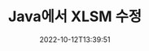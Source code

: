 ---
############################# Static ############################
layout: "auto-gen-editor"
date: 2022-10-12T13:39:51
draft: false
otherformats: doc docx docm dotx xls xlsx ppt pptx pptm mobi epub html mhtml txt xml csv pdf xps msg eml

############################# Head ############################
head_title: "XLSM 편집기 — Java에서 XLSM 편집"
head_description: "몇 줄의 코드를 사용하여 Java에서 XLSM를 편집하는 방법은 무엇입니까? GroupDocs 문서 처리 API를 사용하여 30개 이상의 파일 형식을 편집, 업데이트 및 저장합니다."

############################# Header ############################
title: "Java에서 XLSM 수정"
description: "Microsoft 또는 Open Office와 같은 소프트웨어를 사용하지 않고 Java API용 서버 측 GroupDocs.Editor를 사용하여 효과적이고 강력한 XLSM 편집."
bg_image: "https://cms.admin.containerize.com/templates/aspose/App_Themes/V3/images/bg/header1.png"
bg_overlay: false
button:
    enable: true
    icon: "fas fa-arrow-down"
    label: "무료 평가판 다운로드"
    link: "https://downloads.groupdocs.com/editor/java"

############################# SubMenu ############################
submenu:
    enable: true

    left:
        img_alt: "GroupDocs.Editor for Java"
        image: "https://cms.admin.containerize.com/templates/groupdocs/images/product-logos/90x90-noborder/groupdocs-editor-java.png"
        product: "GroupDocs.Editor"
        platform: "Java"

    middle:
        button:

            # button loop
            - link: "https://apireference.groupdocs.com/editor/java"
              text: "API 참조"

            # button loop
            - link: "https://github.com/groupdocs-editor"
              text: "코드 예"

            # button loop
            - link: "https://products.groupdocs.app/editor/family"
              text: "라이브 데모"

            # button loop
            - link: "https://purchase.groupdocs.com/pricing/editor/java"
              text: "가격"

    right:
        link_download: "https://downloads.groupdocs.com/editor"
        link_learn: "https://docs.groupdocs.com/editor/java"
        link_buy: "https://purchase.groupdocs.com"

############################# About ############################
about:
    enable: true
    title: "GroupDocs.Editor for Java API 정보"
    content: |
        [GroupDocs.Editor for Java](/ko/editor/java/) API는 Microsoft Word, Excel, PowerPoint, Open Office 문서 및 프레젠테이션을 편집하는 데 적합한 선택입니다. GroupDocs.Editor는 고성능이 요구되는 서버 측 및 백엔드 시스템에 적합한 독립 실행형 API입니다. Microsoft 또는 Open Office와 같은 소프트웨어에 의존하지 않습니다.

############################# Steps ############################
steps:
    enable: true
    title_left: "Java에서 XLSM를 수정하는 단계"
    content_left: |
        [GroupDocs.Editor for Java](/ko/editor/java/)는 개발자가 몇 줄의 코드를 사용하여 XLSM 파일을 편집할 수 있는 쉽고 간단한 방법을 제공합니다.
        * 필수 파일 경로 또는 스트림과 선택적 `SpreadsheetLoadOptions` 클래스를 사용하여 `Editor` 클래스의 인스턴스를 만들고 XLSM 파일을 로드합니다.
        * XLSM 파일 형식에 대한 `SpreadsheetEditOptions` 클래스 인스턴스 생성 및 설정
        * `Editor.Edit()` 메서드를 호출하고 모든 WYSIWYG 편집기로 쉽게 편집할 수 있는 HTML 형식의 XLSM 문서를 가져옵니다.
        * `Editor.Save()` 메서드를 호출하고 `SpreadsheetSaveOptions` 클래스를 사용하여 편집된 XLSM 파일을 저장합니다.

        
    title_right: "시스템 요구 사항"
    content_right: |
        GroupDocs.Editor for Java API를 사용한 기본 문서 편집은 몇 가지 간단한 단계를 구현하여 수행할 수 있습니다. 당사의 API는 모든 주요 플랫폼 및 운영 체제에서 지원됩니다. 아래 코드를 실행하기 전에 시스템에 다음 전제 조건이 설치되어 있는지 확인하십시오.

        * 운영 체제: Microsoft Windows, Linux, MacOS
        * 개발 환경: NetBeans, IntelliJ IDEA, Eclipse
        * 프레임워크: Java 7 (1.7) and above
        * [Maven](https://repository.groupdocs.com/editor/)에서 최신 버전의 GroupDocs.Editor for Java 다운로드
        
    code: |        
        ```java
        // Load the XLSM file into Editor with the optional SpreadsheetLoadOptions
        Editor editor = new Editor("source.xlsm", new SpreadsheetLoadOptions());

        // Create and adjust the edit options
        SpreadsheetEditOptions editOptions = new SpreadsheetEditOptions();
        editOptions.setWorksheetIndex(1);//select a tab (worksheet) to edit

        // Open input XLSM document for edit — obtain an intermediate document, that can be edited
        EditableDocument beforeEdit = editor.edit(editOptions);

        // Grab XLSM document content and associated resources from editable document
        string content = beforeEdit.getContent();

        // Send the content to WYSIWYG-editor, edit it there, and send edited content back to the server-side
        // This step simulates a such operation
        string updatedContent = content.replace("Cell Text", "Edited Cell Text");

        // Grab edited content and resources from WYSIWYG-editor and create a new EditableDocument instance from it
        EditableDocument afterEdit = EditableDocument.fromMarkup(updatedContent, null);

        // Create a save options and select a desired output format
        SpreadsheetSaveOptions saveOptions = new SpreadsheetSaveOptions(SpreadsheetFormats.Xlsm);

        // Save edited XLSM document to the file
        editor.save(afterEdit, "edited.xlsm", saveOptions);
        ```
        
############################# Demos ############################
demos:
    enable: true
    title: "XLSM 편집자 라이브 데모"
    content: |
        지금 바로 [GroupDocs.Editor 라이브 데모](https://products.groupdocs.app/editor/family) 웹사이트를 방문하여 XLSM을(를) 편집하세요.
        라이브 데모에는 다음과 같은 이점이 있습니다.
        
############################# More Formats ############################
more_formats:
    enable: true
    title: "기타 지원되는 편집기"
    content: |
        다른 파일 형식을 편집할 수도 있습니다. 아래의 전체 목록을 참조하십시오.


############################# Back to top ###############################
back_to_top:
    enable: true
---